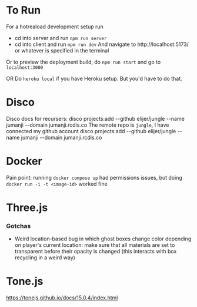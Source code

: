 # To Run
For a hotreaload development setup run
- cd into server and run `npm run server`
- cd into client and run `npm run dev`
And navigate to http://localhost:5173/ or whatever is specified in the terminal

Or to preview the deployment build, do
`npm run start` and go to  `localhost:3000`

OR
Do `heroku local` if you have Heroku setup. But you'd have to do that.

# Disco
Disco docs for recursers: disco projects:add --github elijer/jungle --name jumanji --domain jumanji.rcdis.co
The remote repo is `jungle`, I have connected my github account
disco projects:add --github elijer/jungle --name jumanji --domain jumanji.rcdis.co

# Docker
Pain point: running `docker compose up` had permissions issues, but doing `docker run -i -t <image-id>` worked fine

# Three.js
### Gotchas
- Weird location-based bug in which ghost boxes change color depending on player's current location: make sure that all materials are set to transparent before their opacity is changed (this interacts with box recycling in a weird way)

# Tone.js
https://tonejs.github.io/docs/15.0.4/index.html